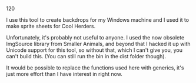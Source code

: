 120

I use this tool to create backdrops for my Windows machine and I used it to make sprite sheets for Cool Herders.

Unfortunately, it's probably not useful to anyone. I used the now obsolete ImgSource library from Smaller Animals, and beyond that I hacked it up with Unicode support for this tool, so without that, which I can't give you, you can't build this. (You can still run the bin in the dist folder though).

It would be possible to replace the functions used here with generics, it's just more effort than I have interest in right now.
